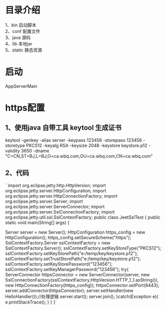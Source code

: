 # 目录介绍
1、bin 启动脚本  
2、conf 配置文件  
3、java 源码  
4、lib 本地jar  
5、static 静态资源  

# 启动 
AppServerMain



# https配置
## 1、使用java 自带工具 keytool 生成证书

keytool -genkey -alias server -keypass 123456 -storepass 123456 -storetype PKCS12 -keyalg RSA -keysize 2048  -keystore keystore.p12 -validity 3650 -dname "C=CN,ST=BJ,L=BJ,O=ca.wbq.com,OU=ca.wbq.com,CN=ca.wbq.com"

## 2、代码
`
import org.eclipse.jetty.http.HttpVersion;
import org.eclipse.jetty.server.HttpConfiguration;
import org.eclipse.jetty.server.HttpConnectionFactory;
import org.eclipse.jetty.server.Server;
import org.eclipse.jetty.server.ServerConnector;
import org.eclipse.jetty.server.SslConnectionFactory;
import org.eclipse.jetty.util.ssl.SslContextFactory;
public class JeetSslTest {
public static void main(String[] args) {

Server server = new Server();
HttpConfiguration https_config = new HttpConfiguration();
https_config.setSecureScheme("https");
SslContextFactory.Server sslContextFactory = new SslContextFactory.Server();
sslContextFactory.setKeyStoreType("PKCS12");
sslContextFactory.setKeyStorePath("e:/temp/key/keystore.p12");
sslContextFactory.setTrustStorePath("e:/temp/key/keystore.p12");
sslContextFactory.setKeyStorePassword("123456");
sslContextFactory.setKeyManagerPassword("123456");
try{
ServerConnector httpsConnector = new ServerConnector(server,
new SslConnectionFactory(sslContextFactory,HttpVersion.HTTP_1_1.asString()),
new HttpConnectionFactory(https_config));
httpsConnector.setPort(8443);
server.addConnector(httpsConnector);
server.setHandler(new HelloHandler());//处理逻辑
server.start();
server.join();
}catch(Exception e){
e.printStackTrace();
}
}
}`

